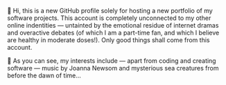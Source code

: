 👋 Hi, this is a new GitHub profile solely for hosting a new portfolio of my software projects. This account is completely unconnected to my other online indentities — untainted by the emotional residue of internet dramas and overactive debates (of which I am a part-time fan, and which I believe are healthy in moderate doses!). Only good things shall come from this account.

🐚 As you can see, my interests include — apart from coding and creating software — music by Joanna Newsom and mysterious sea creatures from before the dawn of time...
